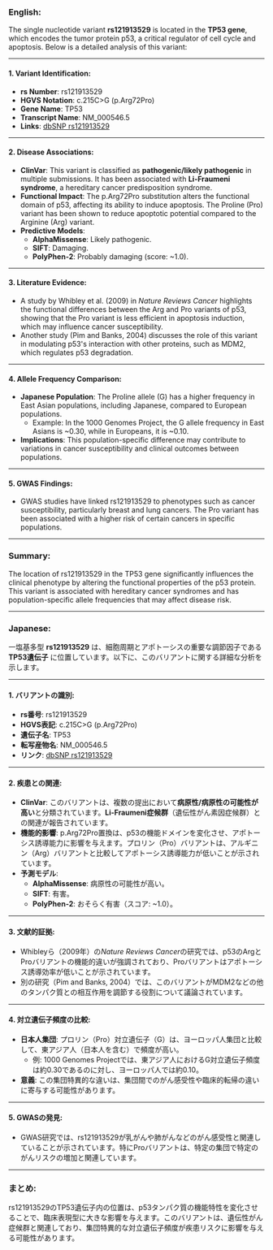 ### English:

The single nucleotide variant **rs121913529** is located in the **TP53 gene**, which encodes the tumor protein p53, a critical regulator of cell cycle and apoptosis. Below is a detailed analysis of this variant:

---

#### 1. Variant Identification:
- **rs Number**: rs121913529
- **HGVS Notation**: c.215C>G (p.Arg72Pro)
- **Gene Name**: TP53
- **Transcript Name**: NM_000546.5
- **Links**: [dbSNP rs121913529](https://www.ncbi.nlm.nih.gov/snp/rs121913529)

---

#### 2. Disease Associations:
- **ClinVar**: This variant is classified as **pathogenic/likely pathogenic** in multiple submissions. It has been associated with **Li-Fraumeni syndrome**, a hereditary cancer predisposition syndrome.
- **Functional Impact**: The p.Arg72Pro substitution alters the functional domain of p53, affecting its ability to induce apoptosis. The Proline (Pro) variant has been shown to reduce apoptotic potential compared to the Arginine (Arg) variant.
- **Predictive Models**:
  - **AlphaMissense**: Likely pathogenic.
  - **SIFT**: Damaging.
  - **PolyPhen-2**: Probably damaging (score: ~1.0).

---

#### 3. Literature Evidence:
- A study by Whibley et al. (2009) in *Nature Reviews Cancer* highlights the functional differences between the Arg and Pro variants of p53, showing that the Pro variant is less efficient in apoptosis induction, which may influence cancer susceptibility.
- Another study (Pim and Banks, 2004) discusses the role of this variant in modulating p53's interaction with other proteins, such as MDM2, which regulates p53 degradation.

---

#### 4. Allele Frequency Comparison:
- **Japanese Population**: The Proline allele (G) has a higher frequency in East Asian populations, including Japanese, compared to European populations.
  - Example: In the 1000 Genomes Project, the G allele frequency in East Asians is ~0.30, while in Europeans, it is ~0.10.
- **Implications**: This population-specific difference may contribute to variations in cancer susceptibility and clinical outcomes between populations.

---

#### 5. GWAS Findings:
- GWAS studies have linked rs121913529 to phenotypes such as cancer susceptibility, particularly breast and lung cancers. The Pro variant has been associated with a higher risk of certain cancers in specific populations.

---

### Summary:
The location of rs121913529 in the TP53 gene significantly influences the clinical phenotype by altering the functional properties of the p53 protein. This variant is associated with hereditary cancer syndromes and has population-specific allele frequencies that may affect disease risk.

---

### Japanese:

一塩基多型 **rs121913529** は、細胞周期とアポトーシスの重要な調節因子である **TP53遺伝子** に位置しています。以下に、このバリアントに関する詳細な分析を示します。

---

#### 1. バリアントの識別:
- **rs番号**: rs121913529
- **HGVS表記**: c.215C>G (p.Arg72Pro)
- **遺伝子名**: TP53
- **転写産物名**: NM_000546.5
- **リンク**: [dbSNP rs121913529](https://www.ncbi.nlm.nih.gov/snp/rs121913529)

---

#### 2. 疾患との関連:
- **ClinVar**: このバリアントは、複数の提出において**病原性/病原性の可能性が高い**と分類されています。**Li-Fraumeni症候群**（遺伝性がん素因症候群）との関連が報告されています。
- **機能的影響**: p.Arg72Pro置換は、p53の機能ドメインを変化させ、アポトーシス誘導能力に影響を与えます。プロリン（Pro）バリアントは、アルギニン（Arg）バリアントと比較してアポトーシス誘導能力が低いことが示されています。
- **予測モデル**:
  - **AlphaMissense**: 病原性の可能性が高い。
  - **SIFT**: 有害。
  - **PolyPhen-2**: おそらく有害（スコア: ~1.0）。

---

#### 3. 文献的証拠:
- Whibleyら（2009年）の*Nature Reviews Cancer*の研究では、p53のArgとProバリアントの機能的違いが強調されており、Proバリアントはアポトーシス誘導効率が低いことが示されています。
- 別の研究（Pim and Banks, 2004）では、このバリアントがMDM2などの他のタンパク質との相互作用を調節する役割について議論されています。

---

#### 4. 対立遺伝子頻度の比較:
- **日本人集団**: プロリン（Pro）対立遺伝子（G）は、ヨーロッパ人集団と比較して、東アジア人（日本人を含む）で頻度が高い。
  - 例: 1000 Genomes Projectでは、東アジア人におけるG対立遺伝子頻度は約0.30であるのに対し、ヨーロッパ人では約0.10。
- **意義**: この集団特異的な違いは、集団間でのがん感受性や臨床的転帰の違いに寄与する可能性があります。

---

#### 5. GWASの発見:
- GWAS研究では、rs121913529が乳がんや肺がんなどのがん感受性と関連していることが示されています。特にProバリアントは、特定の集団で特定のがんリスクの増加と関連しています。

---

### まとめ:
rs121913529のTP53遺伝子内の位置は、p53タンパク質の機能特性を変化させることで、臨床表現型に大きな影響を与えます。このバリアントは、遺伝性がん症候群と関連しており、集団特異的な対立遺伝子頻度が疾患リスクに影響を与える可能性があります。